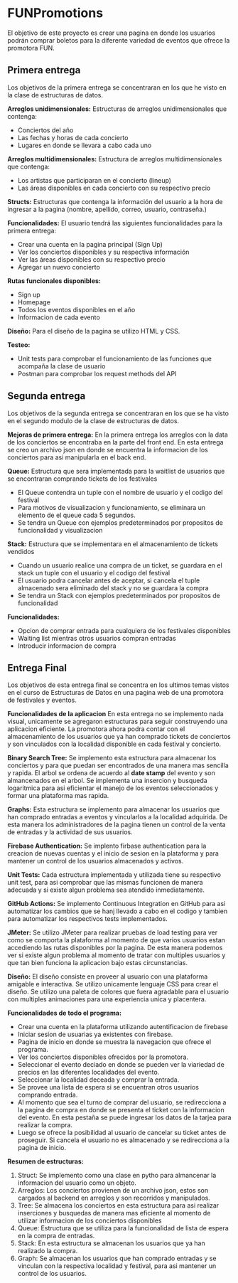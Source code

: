 # FUNPromotions
El objetivo de este proyecto es crear una pagina en donde los usuarios podrán comprar boletos para la diferente variedad de eventos que ofrece la promotora FUN. 

## Primera entrega
Los objetivos de la primera entrega se concentraran en los que he visto en la clase de estructuras de datos.

**Arreglos unidimensionales:** Estructuras de arreglos unidimensionales que contenga:
- Conciertos del año
- Las fechas y horas de cada concierto
- Lugares en donde se llevara a cabo cada uno

**Arreglos multidimensionales:** Estructura de arreglos multidimensionales que contenga:
- Los artistas que participaran en el concierto (lineup)
- Las áreas disponibles en cada concierto con su respectivo precio

**Structs:** Estructuras que contenga la información del usuario a la hora de ingresar a la pagina (nombre, apellido, correo, usuario, contraseña.)

**Funcionalidades:**
El usuario tendrá las siguientes funcionalidades para la primera entrega:
- Crear una cuenta en la pagina principal (Sign Up)
- Ver los conciertos disponibles y su respectiva información 
- Ver las áreas disponibles con su respectivo precio
- Agregar un nuevo concierto

**Rutas funcionales disponibles:**
- Sign up
- Homepage
- Todos los eventos disponibles en el año
- Informacion de cada evento

**Diseño:**
Para el diseño de la pagina se utilizo HTML y CSS. 

**Testeo:**
- Unit tests para comprobar el funcionamiento de las funciones que acompaña la clase de usuario
- Postman para comprobar los request methods del API

## Segunda entrega
Los objetivos de la segunda entrega se concentraran en los que se ha visto en el segundo modulo de la clase de estructuras de datos.

**Mejoras de primera entrega:** En la primera entrega los arreglos con la data de los conciertos se encontraba en la parte del front end. En esta entrega se creo un archivo json en donde se encuentra la informacion de los conciertos para asi manipularla en el back end. 

**Queue:** Estructura que sera implementada para la waitlist de usuarios que se encontraran comprando tickets de los festivales
- El Queue contendra un tuple con el nombre de usuario y el codigo del festival
- Para motivos de visualizacion y funcionamiento, se eliminara un elemento de el queue cada 5 segundos. 
- Se tendra un Queue con ejemplos predeterminados por propositos de funcionalidad y visualizacion

**Stack:** Estructura que se implementara en el almacenamiento de tickets vendidos
- Cuando un usuario realice una compra de un ticket, se guardara en el stack un tuple con el usuario y el codigo del festival
- El usuario podra cancelar antes de aceptar, si cancela el tuple almacenado sera eliminado del stack y no se guardara la compra
- Se tendra un Stack con ejemplos predeterminados por propositos de funcionalidad

**Funcionalidades:**
- Opcion de comprar entrada para cualquiera de los festivales disponibles
- Waiting list mientras otros usuarios compran entradas
- Introducir informacion de compra 

## Entrega Final
Los objetivos de esta entrega final se concentra en los ultimos temas vistos en el curso de Estructuras de Datos en una pagina web de una promotora de festivales y eventos. 

**Funcionalidades de la aplicacion**
En esta entrega no se implemento nada visual, unicamente se agregaron estructuras para seguir construyendo una aplicacion eficiente. La promotora ahora podra contar con el almacenamiento de los usuarios que ya han comprado tickets de conciertos y son vinculados con la localidad disponible en cada festival y concierto. 

**Binary Search Tree:** Se implemento esta estructura para almacenar los conciertos y para que puedan ser encontrados de una manera mas sencilla y rapida. El arbol se ordena de acuerdo al __date stamp__ del evento y son almancenados en el arbol. Se implementa una insercion y busqueda logaritmica para asi eficientar el manejo de los eventos seleccionados y formar una plataforma mas rapida. 

**Graphs:** Esta estructura se implemento para almacenar los usuarios que han comprado entradas a eventos y vincularlos a la localidad adquirida. De esta manera los administradores de la pagina tienen un control de la venta de entradas y la actividad de sus usuarios. 

**Firebase Authentication:** Se implento firbase authentication para la creacion de nuevas cuentas y el inicio de sesion en la plataforma y para mantener un control de los usuarios almacenados y activos. 

**Unit Tests:** Cada estructura implementada y utilizada tiene su respectivo unit test, para asi comprobar que las mismas funcionen de manera adecuada y si existe algun problema sea atendido inmediatamente. 

**GitHub Actions:** Se implemento Continuous Integration en GitHub para asi automatizar los cambios que se hanj llevado a cabo en el codigo y tambien para automatizar los respectivos tests implementados. 

**JMeter:** Se utilizo JMeter para realizar pruebas de load testing para ver como se comporta la plataforma al momento de que varios usuarios estan accediendo las rutas disponibles por la pagina. De esta manera podemos ver si existe algun problema al momento de tratar con multiples usuarios y que tan bien funciona la aplicacion bajo estas circunstancias. 

**Diseño:** El diseño consiste en proveer al usuario con una plataforma amigable e interactiva. Se utilizo unicamente lenguaje CSS para crear el diseño. Se utilizo una paleta de colores que fuera agradable para el usuario con multiples animaciones para una experiencia unica y placentera. 

**Funcionalidades de todo el programa:** 
- Crear una cuenta en la plataforma utilizando autentificacion de firebase
- Iniciar sesion de usuarias ya existentes con firebase. 
- Pagina de inicio en donde se muestra la navegacion que ofrece el programa.
- Ver los conciertos disponibles ofrecidos por la promotora. 
- Seleccionar el evento deciado en donde se pueden ver la viariedad de precios en las diferentes localidades del evento. 
- Seleccionar la localidad deceada y comprar la entrada. 
- Se provee una lista de espera si se encuentran otros usuarios comprando entrada. 
- Al momento que sea el turno de comprar del usuario, se redirecciona a la pagina de compra en donde se presenta el ticket con la informacion del evento. En esta pestaña se puede ingresar los datos de la tarjea para realizar la compra. 
- Luego se ofrece la posibilidad al usuario de cancelar su ticket antes de proseguir. Si cancela el usuario no es almacenado y se redirecciona a la pagina de inicio. 

**Resumen de estructuras:**
1. Struct: Se implemento como una clase en pytho para almancenar la informacion del usuario como un objeto. 
2. Arreglos: Los conciertos provienen de un archivo json, estos son cargados al backend en arreglos y son recorridos y manipulados. 
3. Tree: Se almacena los conciertos en esta estructura para asi realizar inserciones y busquedas de manera mas eficiente al momento de utilizar informacion de los conciertos disponibles
4. Queue: Estructura que se utiliza para la funcionalidad de lista de espera en la compra de entradas. 
5. Stack: En esta estructura se almacenan los usuarios que ya han realizado la compra. 
6. Graph: Se almacenan los usuarios que han comprado entradas y se vinculan con la respectiva localidad y festival, para asi mantener un control de los usuarios. 

